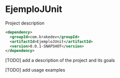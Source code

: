 # EjemploJUnit

Project description

```xml
<dependency>
  <groupId>com.krakedev</groupId>
  <artifactId>EjemploJUnit</artifactId>
  <version>0.0.1-SNAPSHOT</version>
</dependency>
```


[TODO] add a description of the project and its goals



[TODO] add usage examples
